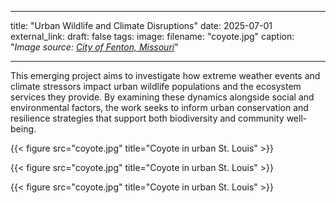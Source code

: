 
---
title: "Urban Wildlife and Climate Disruptions"
date: 2025-07-01
external_link: 
draft: false
tags:
image: 
  filename: "coyote.jpg"
  caption: "*Image source: [City of Fenton, Missouri](https://www.fentonmo.org/1170/Urban-Wildlife)*"

---

This emerging project aims to investigate how extreme weather events and climate stressors impact urban wildlife populations and the ecosystem services they provide. By examining these dynamics alongside social and environmental factors, the work seeks to inform urban conservation and resilience strategies that support both biodiversity and community well-being.

<!--more-->

{{< figure src="coyote.jpg" title="Coyote in urban St. Louis" >}}

{{< figure src="coyote.jpg" title="Coyote in urban St. Louis" >}}

{{< figure src="coyote.jpg" title="Coyote in urban St. Louis" >}}
